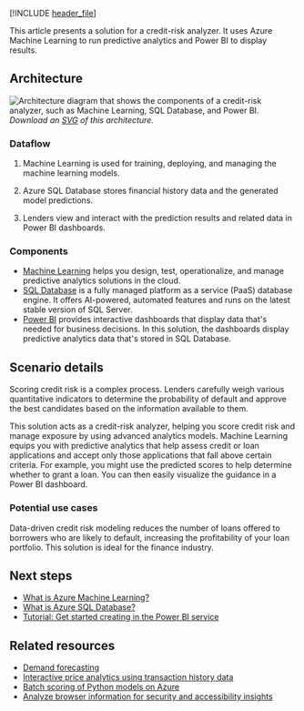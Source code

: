 [!INCLUDE [header_file](../../../includes/sol-idea-header.md)]

This article presents a solution for a credit-risk analyzer. It uses Azure Machine Learning to run predictive analytics and Power BI to display results.

## Architecture

![Architecture diagram that shows the components of a credit-risk analyzer, such as Machine Learning, SQL Database, and Power BI.](../media/loan-credit-risk-analyzer-and-default-modeling.png)
*Download an [SVG](../media/loan-credit-risk-analyzer-and-default-modeling.svg) of this architecture.*

### Dataflow

1. Machine Learning is used for training, deploying, and managing the machine learning models.

1. Azure SQL Database stores financial history data and the generated model predictions.

1. Lenders view and interact with the prediction results and related data in Power BI dashboards.

### Components

- [Machine Learning](https://azure.microsoft.com/services/machine-learning) helps you design, test, operationalize, and manage predictive analytics solutions in the cloud.
- [SQL Database](https://azure.microsoft.com/products/azure-sql/database) is a fully managed platform as a service (PaaS) database engine. It offers AI-powered, automated features and runs on the latest stable version of SQL Server.
- [Power BI](https://powerbi.microsoft.com) provides interactive dashboards that display data that's needed for business decisions. In this solution, the dashboards display predictive analytics data that's stored in SQL Database.

## Scenario details

Scoring credit risk is a complex process. Lenders carefully weigh various quantitative indicators to determine the probability of default and approve the best candidates based on the information available to them.

This solution acts as a credit-risk analyzer, helping you score credit risk and manage exposure by using advanced analytics models. Machine Learning equips you with predictive analytics that help assess credit or loan applications and accept only those applications that fall above certain criteria. For example, you might use the predicted scores to help determine whether to grant a loan. You can then easily visualize the guidance in a Power BI dashboard.

### Potential use cases

Data-driven credit risk modeling reduces the number of loans offered to borrowers who are likely to default, increasing the profitability of your loan portfolio. This solution is ideal for the finance industry.

## Next steps

- [What is Azure Machine Learning?](/azure/machine-learning/overview-what-is-azure-ml)
- [What is Azure SQL Database?](/azure/azure-sql/database/sql-database-paas-overview)
- [Tutorial: Get started creating in the Power BI service](https://powerbi.microsoft.com/documentation/powerbi-service-get-started)

## Related resources

- [Demand forecasting](./demand-forecasting.yml)
- [Interactive price analytics using transaction history data](./interactive-price-analytics.yml)
- [Batch scoring of Python models on Azure](../../reference-architectures/ai/batch-scoring-python.yml)
- [Analyze browser information for security and accessibility insights](../../example-scenario/ai/analyze-browser-info-for-security-insights.yml)
